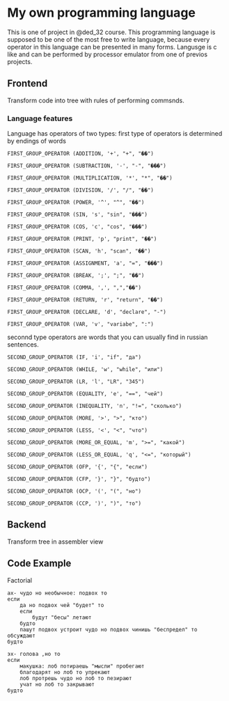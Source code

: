 # My own programming language

This is one of project in @ded_32 course. This programming language is supposed to be one of the most free to write language, because every operator in this language can be presented in many forms. Langusge is c like and   can be performed by processor emulator from one of previos projects. 

## Frontend 

Transform code into tree with rules of performing commsnds.

### Language features

Language has operators of two types: first type of operators is determined by endings of words

```
FIRST_GROUP_OPERATOR (ADDITION, '+', "+", "��")

FIRST_GROUP_OPERATOR (SUBTRACTION, '-', "-", "���")

FIRST_GROUP_OPERATOR (MULTIPLICATION, '*', "*", "��")

FIRST_GROUP_OPERATOR (DIVISION, '/', "/", "��")

FIRST_GROUP_OPERATOR (POWER, '^', "^", "��")

FIRST_GROUP_OPERATOR (SIN, 's', "sin", "���")

FIRST_GROUP_OPERATOR (COS, 'c', "cos", "���")

FIRST_GROUP_OPERATOR (PRINT, 'p', "print", "��")

FIRST_GROUP_OPERATOR (SCAN, 'h', "scan", "��")

FIRST_GROUP_OPERATOR (ASSIGNMENT, 'a', "=", "���")

FIRST_GROUP_OPERATOR (BREAK, ';', ";", "��")

FIRST_GROUP_OPERATOR (COMMA, ',', ",","��")

FIRST_GROUP_OPERATOR (RETURN, 'r', "return", "��")

FIRST_GROUP_OPERATOR (DECLARE, 'd', "declare", "-")

FIRST_GROUP_OPERATOR (VAR, 'v', "variabe", ":")
```

seconnd type operators are words that you can usually find in russian sentences.

```
SECOND_GROUP_OPERATOR (IF, 'i', "if", "да")

SECOND_GROUP_OPERATOR (WHILE, 'w', "while", "или")

SECOND_GROUP_OPERATOR (LR, 'l', "LR", "345")

SECOND_GROUP_OPERATOR (EQUALITY, 'e', "==", "чей")

SECOND_GROUP_OPERATOR (INEQUALITY, 'n', "!=", "сколько")

SECOND_GROUP_OPERATOR (MORE, '>', ">", "кто")

SECOND_GROUP_OPERATOR (LESS, '<', "<", "что")

SECOND_GROUP_OPERATOR (MORE_OR_EQUAL, 'm', ">=", "какой")

SECOND_GROUP_OPERATOR (LESS_OR_EQUAL, 'q', "<=", "который")

SECOND_GROUP_OPERATOR (OFP, '{', "{", "если")

SECOND_GROUP_OPERATOR (CFP, '}', "}", "будто")

SECOND_GROUP_OPERATOR (OCP, '(', "(", "но")

SECOND_GROUP_OPERATOR (CCP, ')', ")", "то")

```

## Backend

Transform tree in assembler view

## Code Example

Factorial

```
ах- чудо но необычное: подвох то
если
    да но подвох чей "будет" то
    если
        будут "бесы" летают
    будто
    пашут подвох устроит чудо но подвох чинишь "беспредел" то обсуждают
будто

эх- голова ,но то
если
    макушка: лоб потираешь "мысли" пробегают
    благодарят но лоб то упрекают
    лоб протрешь чудо но лоб то пезирают
    учат но лоб то закрывают
будто
```

